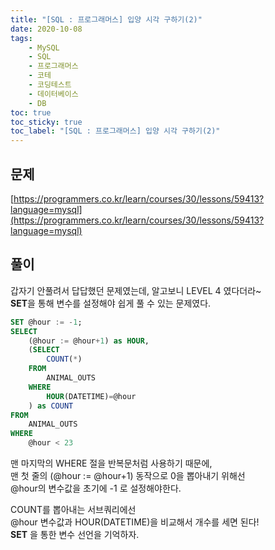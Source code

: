 ```yaml
---
title: "[SQL : 프로그래머스] 입양 시각 구하기(2)"
date: 2020-10-08
tags:
    - MySQL
    - SQL
    - 프로그래머스
    - 코테
    - 코딩테스트
    - 데이터베이스
    - DB
toc: true
toc_sticky: true
toc_label: "[SQL : 프로그래머스] 입양 시각 구하기(2)"
---
```

## 문제
[https://programmers.co.kr/learn/courses/30/lessons/59413?language=mysql](https://programmers.co.kr/learn/courses/30/lessons/59413?language=mysql)
## 풀이
갑자기 안풀려서 답답했던 문제였는데, 알고보니 LEVEL 4 였다더라~  
**SET**을 통해 변수를 설정해야 쉽게 풀 수 있는 문제였다.
```sql
SET @hour := -1;
SELECT
    (@hour := @hour+1) as HOUR,
    (SELECT
        COUNT(*)    
    FROM
        ANIMAL_OUTS
    WHERE
        HOUR(DATETIME)=@hour
    ) as COUNT
FROM
    ANIMAL_OUTS
WHERE
    @hour < 23
```  
  
  
맨 마지막의 WHERE 절을 반복문처럼 사용하기 때문에,  
맨 첫 줄의 (@hour := @hour+1) 동작으로 0을 뽑아내기 위해선  
@hour의 변수값을 초기에 -1 로 설정해야한다.  
  
COUNT를 뽑아내는 서브쿼리에선  
@hour 변수값과 HOUR(DATETIME)을 비교해서 개수를 세면 된다!  
**SET** 을 통한 변수 선언을 기억하자.